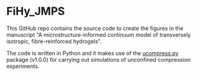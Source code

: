 # FiHy_JMPS

This GitHub repo contains the source code to create the figures in
the manuscript "A microstructure-informed continuum model of transversely
isotropic, fibre-reinforced hydrogels".

The code is written in Python and it makes use of the 
[ucompress.py](https://github.com/hennessymatt/ucompress.py)
package (v1.0.0) for carrying out simulations of unconfined compression experiments.